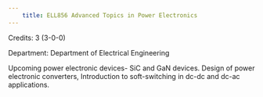 ```yaml
---
    title: ELL856 Advanced Topics in Power Electronics
---
```

Credits: 3 (3-0-0)

Department: Department of Electrical Engineering

Upcoming power electronic devices- SiC and GaN devices. Design of power electronic converters, Introduction to soft-switching in dc-dc and dc-ac applications.